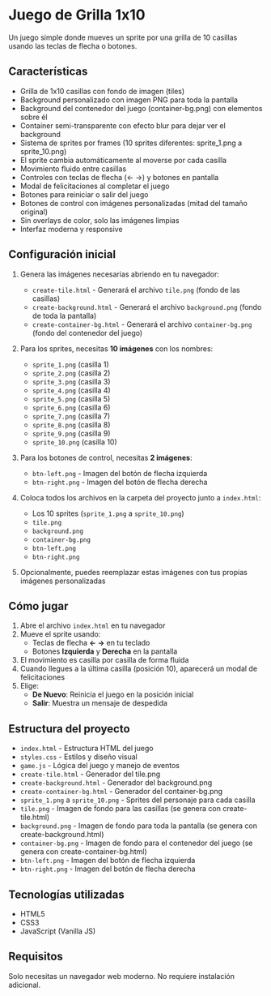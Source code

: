 # Juego de Grilla 1x10

Un juego simple donde mueves un sprite por una grilla de 10 casillas usando las teclas de flecha o botones.

## Características

- Grilla de 1x10 casillas con fondo de imagen (tiles)
- Background personalizado con imagen PNG para toda la pantalla
- Background del contenedor del juego (container-bg.png) con elementos sobre él
- Container semi-transparente con efecto blur para dejar ver el background
- Sistema de sprites por frames (10 sprites diferentes: sprite_1.png a sprite_10.png)
- El sprite cambia automáticamente al moverse por cada casilla
- Movimiento fluido entre casillas
- Controles con teclas de flecha (← →) y botones en pantalla
- Modal de felicitaciones al completar el juego
- Botones para reiniciar o salir del juego
- Botones de control con imágenes personalizadas (mitad del tamaño original)
- Sin overlays de color, solo las imágenes limpias
- Interfaz moderna y responsive

## Configuración inicial

1. Genera las imágenes necesarias abriendo en tu navegador:
   - `create-tile.html` - Generará el archivo `tile.png` (fondo de las casillas)
   - `create-background.html` - Generará el archivo `background.png` (fondo de toda la pantalla)
   - `create-container-bg.html` - Generará el archivo `container-bg.png` (fondo del contenedor del juego)
   
2. Para los sprites, necesitas **10 imágenes** con los nombres:
   - `sprite_1.png` (casilla 1)
   - `sprite_2.png` (casilla 2)
   - `sprite_3.png` (casilla 3)
   - `sprite_4.png` (casilla 4)
   - `sprite_5.png` (casilla 5)
   - `sprite_6.png` (casilla 6)
   - `sprite_7.png` (casilla 7)
   - `sprite_8.png` (casilla 8)
   - `sprite_9.png` (casilla 9)
   - `sprite_10.png` (casilla 10)
   
3. Para los botones de control, necesitas **2 imágenes**:
   - `btn-left.png` - Imagen del botón de flecha izquierda
   - `btn-right.png` - Imagen del botón de flecha derecha

4. Coloca todos los archivos en la carpeta del proyecto junto a `index.html`:
   - Los 10 sprites (`sprite_1.png` a `sprite_10.png`)
   - `tile.png`
   - `background.png`
   - `container-bg.png`
   - `btn-left.png`
   - `btn-right.png`

5. Opcionalmente, puedes reemplazar estas imágenes con tus propias imágenes personalizadas

## Cómo jugar

1. Abre el archivo `index.html` en tu navegador
2. Mueve el sprite usando:
   - Teclas de flecha **← →** en tu teclado
   - Botones **Izquierda** y **Derecha** en la pantalla
3. El movimiento es casilla por casilla de forma fluida
4. Cuando llegues a la última casilla (posición 10), aparecerá un modal de felicitaciones
5. Elige:
   - **De Nuevo**: Reinicia el juego en la posición inicial
   - **Salir**: Muestra un mensaje de despedida

## Estructura del proyecto

- `index.html` - Estructura HTML del juego
- `styles.css` - Estilos y diseño visual
- `game.js` - Lógica del juego y manejo de eventos
- `create-tile.html` - Generador del tile.png
- `create-background.html` - Generador del background.png
- `create-container-bg.html` - Generador del container-bg.png
- `sprite_1.png` a `sprite_10.png` - Sprites del personaje para cada casilla
- `tile.png` - Imagen de fondo para las casillas (se genera con create-tile.html)
- `background.png` - Imagen de fondo para toda la pantalla (se genera con create-background.html)
- `container-bg.png` - Imagen de fondo para el contenedor del juego (se genera con create-container-bg.html)
- `btn-left.png` - Imagen del botón de flecha izquierda
- `btn-right.png` - Imagen del botón de flecha derecha

## Tecnologías utilizadas

- HTML5
- CSS3
- JavaScript (Vanilla JS)

## Requisitos

Solo necesitas un navegador web moderno. No requiere instalación adicional.

